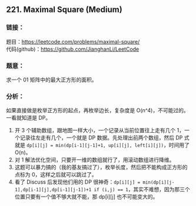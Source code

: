 
## 221. Maximal Square (Medium)

### **链接**：
题目：https://leetcode.com/problems/maximal-square/  
代码(github)：https://github.com/JianghanLi/LeetCode

### **题意**：

求一个 01 矩阵中的最大正方形的面积。

### **分析**：

如果直接做是枚举正方形的起点，再枚举边长，复杂度是 O(n^4)，不可能过的。  
一看就知道是 DP。  

1. 开 3 个辅助数组，跟地图一样大小，一个记录从当前位置往上走有几个 1，一个记录往左走有几个，一个就是 DP 数据。先处理出前两个数组，然后 DP 式就是 `dp[i][j] = min(dp[i-1][j-1]+1, up[i][j], left[i][j])`，时间用了 O(n)。
2. 对 1 解法优化空间，只要开一维的数组就行了，用滚动数组进行降维。
3. 这题可以暴力搞的（我的基友搞过了），枚举长度，然后把不能构成正方形的点标为 0，这样之后就可以跳过了。
4. 看了 Discuss 后发现他们用的 DP 很神奇：`dp[i][j] = min(dp[i][j-1],dp[i-1][j],dp[i-1][j-1])+1 if (i,j) == 1`，其实不难想，因为那三个位置只要有一个值不够大就不能，那 dp[i][j] 也不可能变大的。
